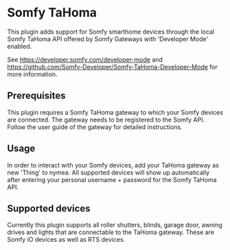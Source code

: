 # Somfy TaHoma

This plugin adds support for Somfy smarthome devices through the local
Somfy TaHoma API offered by Somfy Gateways with 'Developer Mode'
enabled.

See <https://developer.somfy.com/developer-mode> and <https://github.com/Somfy-Developer/Somfy-TaHoma-Developer-Mode>
for more information.

## Prerequisites

This plugin requires a Somfy TaHoma gateway to which your Somfy devices
are connected. The gateway needs to be registered to the Somfy API.
Follow the user guide of the gateway for detailed instructions.

## Usage

In order to interact with your Somfy devices, add your TaHoma gateway as new
'Thing' to nymea. All supported devices will show up automatically after
entering your personal username + password for the Somfy TaHoma API.

## Supported devices

Currently this plugin supports all roller shutters, blinds, garage
door, awning drives and lights that are connectable to the TaHoma gateway.
These are Somfy iO devices as well as RTS devices.
